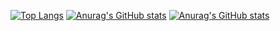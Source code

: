 [![Top Langs](https://github-readme-stats.vercel.app/api/top-langs/?username=lldscc&layout=compact)](https://github.com/lldscc?tab=repositories)
[![Anurag's GitHub stats](https://github-readme-stats.vercel.app/api?username=lldscc)](https://github.com/lldscc?tab=repositories)
[![Anurag's GitHub stats](https://blog.llds.cc/)](https://cdn.jsdelivr.net/gh/lldscc/imageBed/githubImage/20240514/bg.svg)
